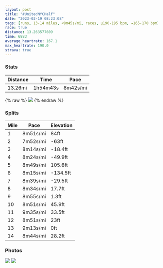 ```yaml
---
layout: post
title: "#UnitedNYCHalf"
date: "2023-03-19 08:23:08"
tags: [runs, 13-14 miles, <8m45s/mi, races, μ190-195 bpm, →165-170 bpm]
race: true
distance: 13.263577609
time: 6883
average_heartrate: 167.1
max_heartrate: 190.0
strava: true
---
```


### Stats

| Distance | Time | Pace |
|----------|------|------|
|13.26mi|1h54m43s|8m42s/mi|

{% raw %}
<img src='https://maps.googleapis.com/maps/api/staticmap?maptype=roadmap&path=enc:{kewFjqlbM|E{@zBILTHzFOXyLjHmU|NcHbF{FjDITp@WbH{ExEqCjF{DdMoHjCkBdFiCPDh@rAj@v@`Ab@rCd@`@XP\@Ta@|A]\}@ZsDJg@NmLbFuBzBi@`AuAlDq@r@k@\kCPoAh@mATkA_@iC_BaB?_@Jg@b@]b@k@tAu@`@sD^eBQsDGyA^WLW`@gAvCyCbCkPjKyAhAiEdCkJnGi@n@eBp@kBjAaBtA_KhGk@z@aAv@Sn@wAj@cANs@b@{AhBgAt@q@hAoBPiDxAqCj@UBQQa@KcCtBaB~@y@Pc@n@cBx@eAfAuAHm@d@mE~@Kh@YTsAXc@VmBFgBbB{A@kGjBoExBeLjFoJ~DgBfAaGxCiMrFoHtD_E|Ak@j@k@HwWdLeBfAw@LmAAS[n@kF|@mDZI`CPd@UlABlAYpESrE_@~Bk@xA??QRGHeEQgEO}@EkBOkADkBYwBGsBYsCAyCI_A@i@r@cDIGIsAEyBi@cHa@kHaAwEuAgCkAoAyAaAuAa@aD}A_Bg@iOoGsGqAyEUwA[_IYyC_@sC}@aN}HgGwBuHi@uELiCvAsDjEcA`A{@d@gVvEgBTeAAwB[}@_@sAgAa@k@wCw@mAaAcCmAgEiA}A@aFk@mGgB_Aw@gDoB_CkB_GoFuDyCcBiA}@IUPy@tBGlAsAfE@RSJUf@AfAeBdDs@~@Ol@FdAQhAm@tBi@|@s@nBA`@JHDZCp@M|@]v@Eh@uAhBUp@s@j@Ch@ST?h@Qb@Ab@}@`BERHJBr@_A`CyBhDGbBo@hBGtAa@`@StCgAxCqACG^_@j@o@rDgBrAGd@F~@StBwAhA_@IMJ{@[Ac@c@a@I]US?q@[a@mABqDYoB{@}@SU]S}@g@UIi@iBq@gAs@gA[a@WOWoAo@a@u@g@Yo@Ec@SSa@Eq@GEiAa@u@k@aAScBwAU]qAe@IQoCyAW[e@Oe@k@}Cs@o@{@Ee@Do@\_AHeA|@_BRqAPWNw@h@qAx@cD|@{Af@wBQm@`@kADk@A_@qCeC{@e@iAEuBdAkCj@eCMwAWeAc@u@m@mA{Cw@qAg@c@qBcAe@e@gCoF]a@}C}AyA?e@V[d@Kp@LtCgAfGGfANhDGz@]fAsBnCSl@ObAN`BPh@^d@zCrBfBn@&key=AIzaSyC1MId7bFpkLXNAaYhBSTb8jLyiSqzbDtM&size=800x800&markers=color:yellow|label:S|40.6651,-73.96134&markers=color:green|label:F|40.77304000000003,-73.97640000000008'>
{% endraw %}

### Splits

| Mile | Pace | Elevation |
|------|------|-----------|
|1|8m51s/mi|84ft|
|2|7m52s/mi|-63ft|
|3|8m14s/mi|-18.4ft|
|4|8m24s/mi|-49.9ft|
|5|8m49s/mi|105.6ft|
|6|8m15s/mi|-134.5ft|
|7|8m39s/mi|-29.5ft|
|8|8m34s/mi|17.7ft|
|9|8m55s/mi|1.3ft|
|10|8m51s/mi|45.9ft|
|11|9m35s/mi|33.5ft|
|12|8m51s/mi|23ft|
|13|9m13s/mi|0ft|
|14|8m44s/mi|28.2ft|

### Photos
<img src='https://dgtzuqphqg23d.cloudfront.net/P5E6IuwWNgJK5vd68gdZJu4tes9yczWziW4WkqQ1mOE-536x768.jpg'>

<img src='https://dgtzuqphqg23d.cloudfront.net/H2dXYrH4dI2jUl_UvWqATu44dRR6YxJfLi3HCl9lv0U-710x768.jpg'>
